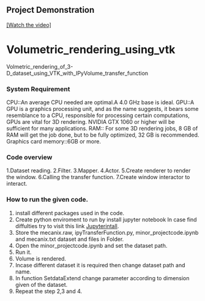 ## Project Demonstration

[[Watch the video]](https://drive.google.com/file/d/1Dg70id0a68y8BdqafvAKe9WqOz9g9CtO/view?usp=sharing)



# Volumetric_rendering_using_vtk
Volmetric_rendering_of_3-D_dataset_using_VTK_with_IPyVolume_transfer_function
### **System Requirement**
CPU::An average CPU needed are optimal.A 4.0 GHz base is ideal.
GPU::A GPU is a graphics processing unit, and as the name suggests, it bears some resemblance to a CPU, responsible for processing certain computations, GPUs are vital for 3D rendering. NVIDIA GTX 1060 or higher will be sufficient for many applications.
RAM:: For some 3D rendering jobs, 8 GB of RAM will get the job done, but to be fully optimized, 32 GB is recommended.
Graphics card memory::6GB or more.

###  **Code overview**
1.Dataset reading.
2.Filter.
3.Mapper.
4.Actor.
5.Create renderer to render the window.
6.Calling the transfer function.
7.Create window interactor to interact.

### **How to run the given code.**
1. install different packages used in the code.
2. Create python enviroment to run by install jupyter notebook 
In case find diffulties try to visit this link [Jupyterintall](https://test-jupyter.readthedocs.io/en/latest/install.html).
3. Store the mecanix.raw, ipyTransferFunction.py, minor_projectcode.ipynb and mecanix.txt dataset and files in Folder.
4. Open the minor_projectcode.ipynb and set the dataset path.
5. Run it.
6. Volume is rendered.
7. Incase different dataset it is required then change dataset path and name.
8. In function SetdataExtend change parameter according to dimension given of the dataset.
9. Repeat the step 2,3 and 4.

